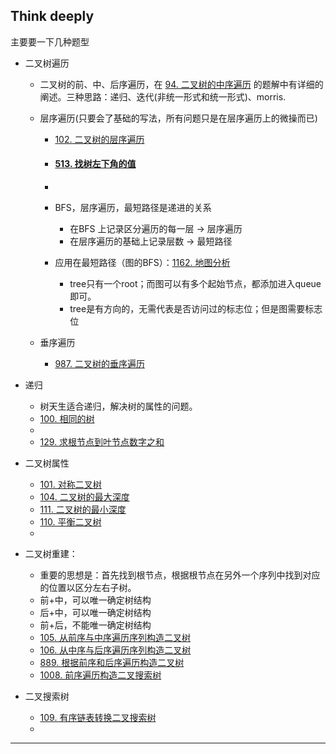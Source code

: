 ## Think deeply

主要要一下几种题型

- 二叉树遍历
  - 二叉树的前、中、后序遍历，在 [94. 二叉树的中序遍历](https://leetcode-cn.com/problems/binary-tree-inorder-traversal/) 的题解中有详细的阐述。三种思路：递归、迭代(非统一形式和统一形式)、morris.
  
  - 层序遍历(只要会了基础的写法，所有问题只是在层序遍历上的微操而已)
    - [102. 二叉树的层序遍历](https://leetcode-cn.com/problems/binary-tree-level-order-traversal/)
    
    - #### [513. 找树左下角的值](https://leetcode-cn.com/problems/find-bottom-left-tree-value/)
    
    - 
    
      
    
    - BFS，层序遍历，最短路径是递进的关系
      - 在BFS 上记录区分遍历的每一层 -> 层序遍历
      - 在层序遍历的基础上记录层数 -> 最短路径
      
    - 应用在最短路径（图的BFS）：[1162. 地图分析](https://leetcode-cn.com/problems/as-far-from-land-as-possible/)
      - tree只有一个root；而图可以有多个起始节点，都添加进入queue即可。
      - tree是有方向的，无需代表是否访问过的标志位；但是图需要标志位
      
    
  - 垂序遍历
  
    - [987. 二叉树的垂序遍历](https://leetcode-cn.com/problems/vertical-order-traversal-of-a-binary-tree/)
- 递归
  - 树天生适合递归，解决树的属性的问题。
  - [100. 相同的树](https://leetcode-cn.com/problems/same-tree/)
  - 
  - [129. 求根节点到叶节点数字之和](https://leetcode-cn.com/problems/sum-root-to-leaf-numbers/)
  
- 二叉树属性

  - [101. 对称二叉树](https://leetcode-cn.com/problems/symmetric-tree/)
  - [104. 二叉树的最大深度 ](https://leetcode-cn.com/problems/maximum-depth-of-binary-tree/) 
  - [111. 二叉树的最小深度](https://leetcode-cn.com/problems/minimum-depth-of-binary-tree/)
  - [110. 平衡二叉树](https://leetcode-cn.com/problems/balanced-binary-tree/)
  - 

- 二叉树重建：
  - 重要的思想是：首先找到根节点，根据根节点在另外一个序列中找到对应的位置以区分左右子树。
  - 前+中，可以唯一确定树结构
  - 后+中，可以唯一确定树结构
  - 前+后，不能唯一确定树结构
  - [105. 从前序与中序遍历序列构造二叉树](https://leetcode-cn.com/problems/construct-binary-tree-from-preorder-and-inorder-traversal/)
  - [106. 从中序与后序遍历序列构造二叉树](https://leetcode-cn.com/problems/construct-binary-tree-from-inorder-and-postorder-traversal/)
  - [889. 根据前序和后序遍历构造二叉树](https://leetcode-cn.com/problems/construct-binary-tree-from-preorder-and-postorder-traversal/)
  - [1008. 前序遍历构造二叉搜索树](https://leetcode-cn.com/problems/construct-binary-search-tree-from-preorder-traversal/)
- 二叉搜索树
  - [109. 有序链表转换二叉搜索树](https://leetcode-cn.com/problems/convert-sorted-list-to-binary-search-tree/)
  - 



------

